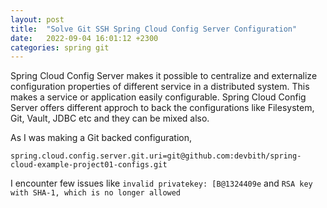 ```yaml
---
layout: post
title:  "Solve Git SSH Spring Cloud Config Server Configuration"
date:   2022-09-04 16:01:12 +2300
categories: spring git
---
```


Spring Cloud Config Server makes it possible to centralize and externalize configuration properties of different service in a distributed system. This makes a service or application easily configurable. Spring Cloud Config Server offers different approch to back the configurations like Filesystem, Git, Vault, JDBC etc and they can be mixed also.


As I was making a Git backed configuration, 

 ```
spring.cloud.config.server.git.uri=git@github.com:devbith/spring-cloud-example-project01-configs.git
```


I encounter few issues like `invalid privatekey: [B@1324409e` and `RSA key with SHA-1, which is no longer allowed`


